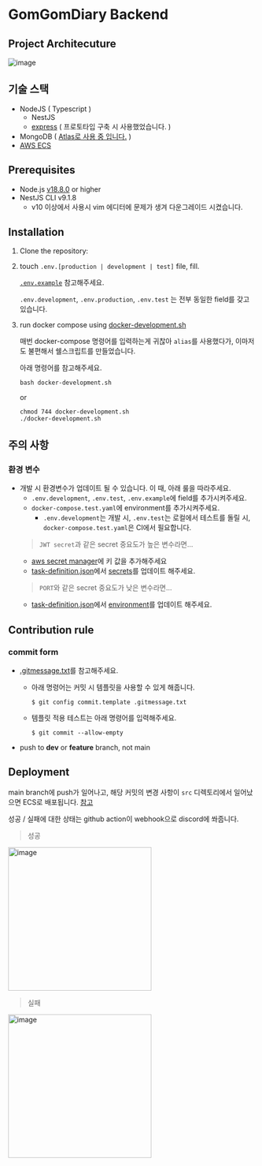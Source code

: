 # GomGomDiary Backend

## Project Architecuture
![image](https://github.com/GomGomDiary/GomGomBack/assets/75563378/ecb0cffe-4e5f-4219-b211-c2938e61d9ea)


<!-- [![Build Status](https://github.com/GomGomDiary/GomGomBack/actions/workflows/build.yml/badge.svg)](https://github.com/your-username/your-repo-name/actions/workflows/build.yml) -->
<!-- ![Build Status](https://github.com/GomGomDiary/GomGomBack/actions/workflows/main.yml/badge.svg?branch=feature-1) -->

## 기술 스택
- NodeJS ( Typescript )
	- NestJS
	- [express](https://github.com/GomGomDiary/GomGomBack/tree/feature/express) ( 프로토타입 구축 시 사용했었습니다. )
- MongoDB ( [Atlas로 사용 중 입니다.](https://www.mongodb.com/cloud/atlas/) )
- [AWS ECS](https://aws.amazon.com/ecs/)

## Prerequisites

- Node.js [v18.8.0](https://github.com/GomGomDiary/GomGomBack/blob/main/.tool-versions) or higher
- NestJS CLI v9.1.8
	- v10 이상에서 사용시 vim 에디터에 문제가 생겨 다운그레이드 시켰습니다.

## Installation

1. Clone the repository:

2. touch `.env.[production | development | test]` file, fill.

	[`.env.example`](https://github.com/GomGomDiary/GomGomBack/blob/main/.env.example) 참고해주세요.

	`.env.development`, `.env.production`, `.env.test` 는 전부 동일한 field를 갖고 있습니다.

3. run docker compose using [docker-development.sh](https://github.com/GomGomDiary/GomGomBack/blob/main/docker-development.sh)
	
	매번 docker-compose 명령어를 입력하는게 귀찮아 `alias`를 사용했다가, 이마저도 불편해서 쉘스크립트를 만들었습니다.

	아래 명령어를 참고해주세요.
	```
	bash docker-development.sh
	```
	or
	```
	chmod 744 docker-development.sh
	./docker-development.sh
	```
## 주의 사항
### 환경 변수
- 개발 시 환경변수가 업데이트 될 수 있습니다. 이 때, 아래 룰을 따라주세요.
	- `.env.development`, `.env.test`, `.env.example`에 field를 추가시켜주세요.
	- `docker-compose.test.yaml`에 environment를 추가시켜주세요.
	  - `.env.development`는 개발 시, `.env.test`는 로컬에서 테스트를 돌릴 시, `docker-compose.test.yaml`은 CI에서 필요합니다.
	>  `JWT secret`과 같은 secret 중요도가 높은 변수라면...
	- [aws secret manager](https://ap-northeast-2.console.aws.amazon.com/secretsmanager)에 키 값을 추가해주세요
	- [task-definition.json](https://github.com/GomGomDiary/GomGomBack/blob/main/.aws/task-definition.json)에서 [secrets](https://github.com/GomGomDiary/GomGomBack/blob/e72f14805213b38930ba510eac62da3268355cbd/.aws/task-definition.json#L28)를 업데이트 해주세요.
	> `PORT`와 같은 secret 중요도가 낮은 변수라면...
	- [task-definition.json](https://github.com/GomGomDiary/GomGomBack/blob/main/.aws/task-definition.json)에서 [environment](https://github.com/GomGomDiary/GomGomBack/blob/e72f14805213b38930ba510eac62da3268355cbd/.aws/task-definition.json#L16)를 업데이트 해주세요.

## Contribution rule

### commit form
- [.gitmessage.txt](https://github.com/GomGomDiary/GomGomBack/blob/main/.gitmessage.txt)를 참고해주세요.
	- 아래 명령어는 커밋 시 템플릿을 사용할 수 있게 해줍니다.
		```example
		$ git config commit.template .gitmessage.txt
		```
	- 템플릿 적용 테스트는 아래 명령어를 입력해주세요.
		```
		$ git commit --allow-empty
		```

- push to **dev** or **feature** branch, not main


## Deployment

main branch에 push가 일어나고, 해당 커밋의 변경 사항이 `src` 디렉토리에서 일어났으면 ECS로 배포됩니다. [참고](https://github.com/GomGomDiary/GomGomBack/blob/main/.github/workflows/cicd.yml#L5)

성공 / 실패에 대한 상태는 github action이 webhook으로 discord에 쏴줍니다.

> 성공
<img width="291" alt="image" src="https://github.com/GomGomDiary/GomGomBack/assets/75563378/e537a7dc-454d-4e9d-8f12-6fd373f90ecf">

> 실패
<img width="291" alt="image" src="https://github.com/GomGomDiary/GomGomBack/assets/75563378/fd9cfc75-b6cd-4c05-8b79-39697b203a0a">

